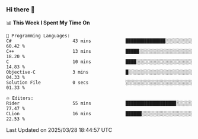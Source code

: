 ### Hi there 👋

<!--
**asdf12303116/asdf12303116** is a ✨ _special_ ✨ repository because its `README.md` (this file) appears on your GitHub profile.

Here are some ideas to get you started:

- 🔭 I’m currently working on ...
- 🌱 I’m currently learning ...
- 👯 I’m looking to collaborate on ...
- 🤔 I’m looking for help with ...
- 💬 Ask me about ...
- 📫 How to reach me: ...
- 😄 Pronouns: ...
- ⚡ Fun fact: ...
-->

<!--START_SECTION:waka-->
📊 **This Week I Spent My Time On** 

```text
💬 Programming Languages: 
C#                       43 mins             ███████████████░░░░░░░░░░   60.42 % 
C++                      13 mins             █████░░░░░░░░░░░░░░░░░░░░   18.20 % 
C                        10 mins             ████░░░░░░░░░░░░░░░░░░░░░   14.83 % 
Objective-C              3 mins              █░░░░░░░░░░░░░░░░░░░░░░░░   04.33 % 
Solution File            0 secs              ░░░░░░░░░░░░░░░░░░░░░░░░░   01.33 % 

🔥 Editors: 
Rider                    55 mins             ███████████████████░░░░░░   77.47 % 
CLion                    16 mins             ██████░░░░░░░░░░░░░░░░░░░   22.53 % 
```


 Last Updated on 2025/03/28 18:44:57 UTC
<!--END_SECTION:waka-->

